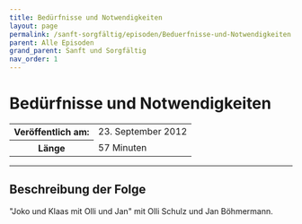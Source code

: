 ```yaml
---
title: Bedürfnisse und Notwendigkeiten
layout: page
permalink: /sanft-sorgfältig/episoden/Beduerfnisse-und-Notwendigkeiten
parent: Alle Episoden
grand_parent: Sanft und Sorgfältig
nav_order: 1
---
```


# Bedürfnisse und Notwendigkeiten
<table class="resp-table dcf-table dcf-table-responsive dcf-table-bordered dcf-table-striped dcf-w-100%">
                    <tbody>
                        <tr>
                            <th scope="row">Veröffentlich am:</th>
                            <td data-label="Veröffentlich am:">23. September 2012</td>
                        </tr>
                        <tr>
                            <th scope="row">Länge </th>
                            <td data-label="Länge ">57 Minuten</td>
                        </tr></tbody>
                </table>

***

## Beschreibung der Folge

<div>
"Joko und Klaas mit Olli und Jan" mit Olli Schulz und Jan Böhmermann.  
</div>

